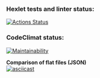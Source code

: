 ### Hexlet tests and linter status:
[![Actions Status](https://github.com/Ribeyra/python-project-50/actions/workflows/hexlet-check.yml/badge.svg)](https://github.com/Ribeyra/python-project-50/actions)

### CodeClimat status:
[![Maintainability](https://api.codeclimate.com/v1/badges/bfc50823d0e3fb06d1ad/maintainability)](https://codeclimate.com/github/Ribeyra/python-project-50/maintainability)

**Comparison of flat files (JSON)**  
[![asciicast](https://asciinema.org/a/6uGQjczkHGk2xdCxMUpFXxHGr.svg)](https://asciinema.org/a/6uGQjczkHGk2xdCxMUpFXxHGr)